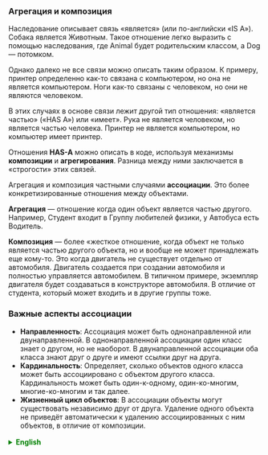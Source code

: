 ### Агрегация и композиция

Наследование описывает связь «является» (или по-английски «IS A»).
Собака является Животным. Такое отношение легко выразить с помощью наследования, где Animal будет родительским классом, а Dog — потомком.

Однако далеко не все связи можно описать таким образом.
К примеру, принтер определенно как-то связана с компьютером, но она не является компьютером. Ноги как-то связаны с человеком, но они не являются человеком.

В этих случаях в основе связи лежит другой тип отношения: «является частью» («HAS A») или «имеет». Рука не является человеком, но является частью человека. Принтер не является компьютером, но компьютер имеет принтер.

Отношения **HAS-A** можно описать в коде, используя механизмы **композиции** и **агрегирования**.
Разница между ними заключается в «строгости» этих связей.

Агрегация и композиция частными случаями **ассоциации**. Это более конкретизированные отношения между объектами.

**Агрегация** — отношение когда один объект является частью другого. Например, Студент входит в Группу любителей физики, у Автобуса есть Водитель.

**Композиция** — более «жесткое отношение, когда объект не только является частью другого объекта, но и вообще не может принадлежать еще кому-то. Это когда двигатель не существует отдельно от автомобиля. Двигатель создается при создании автомобиля и полностью управляется автомобилем. В типичном примере, экземпляр двигателя будет создаваться в конструкторе автомобиля.
В отличие от студента, который может входить и в другие группы тоже. 


### Важные аспекты ассоциации

- **Направленность**: Ассоциация может быть однонаправленной или двунаправленной. В однонаправленной ассоциации один класс знает о другом, но не наоборот. В двунаправленной ассоциации оба класса знают друг о друге и имеют ссылки друг на друга.
- **Кардинальность**: Определяет, сколько объектов одного класса может быть ассоциировано с объектом другого класса. Кардинальность может быть один-к-одному, один-ко-многим, многие-ко-многим и так далее.
- **Жизненный цикл объектов**: В ассоциации объекты могут существовать независимо друг от друга. Удаление одного объекта не приведёт автоматически к удалению ассоциированных с ним объектов, в отличие от композиции.


<details style="margin-top: 16px">
  <summary style="cursor: pointer; color: green;"><b>English</b></summary>


Inheritance describes an "IS A" relationship. For example, a oop.code.Dog IS A Animal. Such a relationship can be easily expressed using inheritance, where Animal would be the parent class, and oop.code.Dog would be the child class.

However, not all relationships can be described in this way. For instance, a printer is definitely related to a computer, but it is not a computer. Legs are somehow related to a person, but they are not a person.

In these cases, the basis of the relationship is a different type: "HAS A" or "IS PART OF." A hand is not a person but is a part of a person. A computer does not consist of a printer, but a computer has a printer.

Relationships of HAS A can be described in code using the mechanisms of composition and aggregation. The difference between them lies in the "strictness" of these relationships.

Aggregation and composition are specific cases of association, which are more specific relationships between objects.

**Aggregation** is a relationship when one object is part of another. For example, a Student is part of a Physics Enthusiast Group, or a Bus has a Driver.

**Composition** is a more "rigid" relationship where an object not only is a part of another object but also cannot belong to anyone else. This is when the engine doesn't exist separately from the car. The engine is created when the car is created and is entirely controlled by the car. In a typical example, an instance of the engine will be created in the car's constructor. Unlike a student, who can belong to other groups as well.

</details>